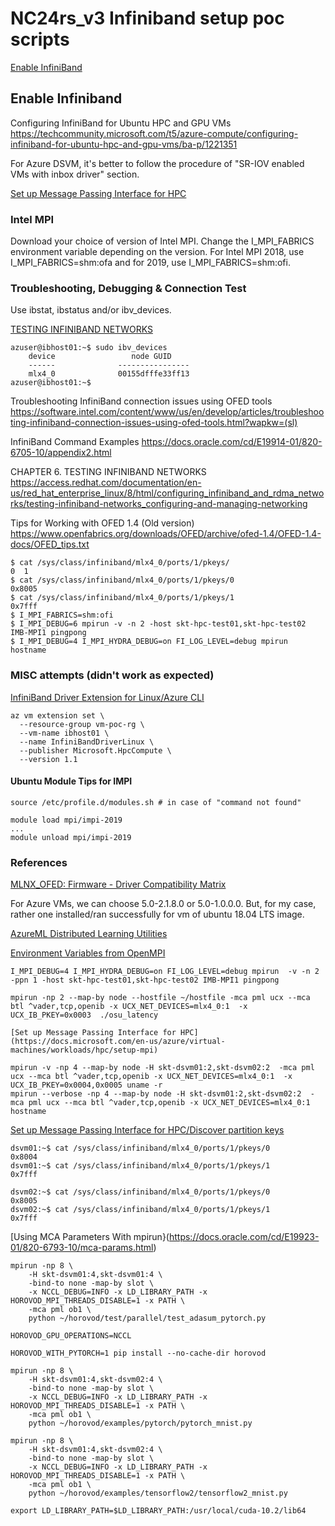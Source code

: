# NC24rs_v3 Infiniband setup poc scripts

[Enable InfiniBand](https://docs.microsoft.com/en-us/azure/virtual-machines/workloads/hpc/enable-infiniband)

## Enable Infiniband
Configuring InfiniBand for Ubuntu HPC and GPU VMs
https://techcommunity.microsoft.com/t5/azure-compute/configuring-infiniband-for-ubuntu-hpc-and-gpu-vms/ba-p/1221351

For Azure DSVM, it's better to follow the procedure of "SR-IOV enabled VMs with inbox driver" section.

[Set up Message Passing Interface for HPC](https://docs.microsoft.com/en-us/azure/virtual-machines/workloads/hpc/setup-mpi)

### Intel MPI

Download your choice of version of Intel MPI. Change the I_MPI_FABRICS environment variable depending on the version. For Intel MPI 2018, use I_MPI_FABRICS=shm:ofa and for 2019, use I_MPI_FABRICS=shm:ofi.

### Troubleshooting, Debugging & Connection Test

Use ibstat, ibstatus and/or ibv_devices.

[TESTING INFINIBAND NETWORKS](https://access.redhat.com/documentation/en-us/red_hat_enterprise_linux/8/html/configuring_infiniband_and_rdma_networks/testing-infiniband-networks_configuring-and-managing-networking)

```
azuser@ibhost01:~$ sudo ibv_devices
    device                 node GUID
    ------              ----------------
    mlx4_0              00155dfffe33ff13
azuser@ibhost01:~$
```

Troubleshooting InfiniBand connection issues using OFED tools
https://software.intel.com/content/www/us/en/develop/articles/troubleshooting-infiniband-connection-issues-using-ofed-tools.html?wapkw=(sl)

InfiniBand Command Examples
https://docs.oracle.com/cd/E19914-01/820-6705-10/appendix2.html

CHAPTER 6. TESTING INFINIBAND NETWORKS
https://access.redhat.com/documentation/en-us/red_hat_enterprise_linux/8/html/configuring_infiniband_and_rdma_networks/testing-infiniband-networks_configuring-and-managing-networking

Tips for Working with OFED 1.4 (Old version)
https://www.openfabrics.org/downloads/OFED/archive/ofed-1.4/OFED-1.4-docs/OFED_tips.txt


```
$ cat /sys/class/infiniband/mlx4_0/ports/1/pkeys/
0  1
$ cat /sys/class/infiniband/mlx4_0/ports/1/pkeys/0
0x8005
$ cat /sys/class/infiniband/mlx4_0/ports/1/pkeys/1
0x7fff
$ I_MPI_FABRICS=shm:ofi
$ I_MPI_DEBUG=6 mpirun -v -n 2 -host skt-hpc-test01,skt-hpc-test02 IMB-MPI1 pingpong
$ I_MPI_DEBUG=4 I_MPI_HYDRA_DEBUG=on FI_LOG_LEVEL=debug mpirun hostname
```

### MISC attempts (didn't work as expected)

[InfiniBand Driver Extension for Linux/Azure CLI](https://docs.microsoft.com/en-us/azure/virtual-machines/extensions/hpc-compute-infiniband-linux#azure-cli)

```
az vm extension set \
  --resource-group vm-poc-rg \
  --vm-name ibhost01 \
  --name InfiniBandDriverLinux \
  --publisher Microsoft.HpcCompute \
  --version 1.1 
```

#### Ubuntu Module Tips for IMPI
```
source /etc/profile.d/modules.sh # in case of "command not found"

module load mpi/impi-2019
...
module unload mpi/impi-2019
 ```
### References

 [MLNX_OFED: Firmware - Driver Compatibility Matrix](https://www.mellanox.com/support/mlnx-ofed-matrix)
 
 For Azure VMs, we can choose 5.0-2.1.8.0 or 5.0-1.0.0.0. But, for my case, rather one installed/ran successfully for vm of ubuntu 18.04 LTS image.
 
 
[AzureML Distributed Learning Utilities](https://azure.github.io/azureml-examples/docs/cheatsheet/distributed-training/#azureml-distributed-learning-utilities)

[Environment Variables from OpenMPI](https://azure.github.io/azureml-examples/docs/cheatsheet/distributed-training/#environment-variables-from-openmpi)

```
I_MPI_DEBUG=4 I_MPI_HYDRA_DEBUG=on FI_LOG_LEVEL=debug mpirun  -v -n 2 -ppn 1 -host skt-hpc-test01,skt-hpc-test02 IMB-MPI1 pingpong

mpirun -np 2 --map-by node --hostfile ~/hostfile -mca pml ucx --mca btl ^vader,tcp,openib -x UCX_NET_DEVICES=mlx4_0:1  -x UCX_IB_PKEY=0x0003  ./osu_latency

[Set up Message Passing Interface for HPC](https://docs.microsoft.com/en-us/azure/virtual-machines/workloads/hpc/setup-mpi)

mpirun -v -np 4 --map-by node -H skt-dsvm01:2,skt-dsvm02:2  -mca pml ucx --mca btl ^vader,tcp,openib -x UCX_NET_DEVICES=mlx4_0:1  -x UCX_IB_PKEY=0x0004,0x0005 uname -r
mpirun --verbose -np 4 --map-by node -H skt-dsvm01:2,skt-dsvm02:2  -mca pml ucx --mca btl ^vader,tcp,openib -x UCX_NET_DEVICES=mlx4_0:1 hostname
```

[Set up Message Passing Interface for HPC/Discover partition keys](https://docs.microsoft.com/en-us/azure/virtual-machines/workloads/hpc/setup-mpi#discover-partition-keys)
```
dsvm01:~$ cat /sys/class/infiniband/mlx4_0/ports/1/pkeys/0
0x8004
dsvm01:~$ cat /sys/class/infiniband/mlx4_0/ports/1/pkeys/1
0x7fff

dsvm02:~$ cat /sys/class/infiniband/mlx4_0/ports/1/pkeys/0
0x8005
dsvm02:~$ cat /sys/class/infiniband/mlx4_0/ports/1/pkeys/1
0x7fff
```

[Using MCA Parameters With mpirun}(https://docs.oracle.com/cd/E19923-01/820-6793-10/mca-params.html)

```
mpirun -np 8 \
    -H skt-dsvm01:4,skt-dsvm01:4 \
    -bind-to none -map-by slot \
    -x NCCL_DEBUG=INFO -x LD_LIBRARY_PATH -x HOROVOD_MPI_THREADS_DISABLE=1 -x PATH \
    -mca pml ob1 \
    python ~/horovod/test/parallel/test_adasum_pytorch.py

HOROVOD_GPU_OPERATIONS=NCCL 

HOROVOD_WITH_PYTORCH=1 pip install --no-cache-dir horovod

mpirun -np 8 \
    -H skt-dsvm01:4,skt-dsvm02:4 \
    -bind-to none -map-by slot \
    -x NCCL_DEBUG=INFO -x LD_LIBRARY_PATH -x HOROVOD_MPI_THREADS_DISABLE=1 -x PATH \
    -mca pml ob1 \
    python ~/horovod/examples/pytorch/pytorch_mnist.py

mpirun -np 8 \
    -H skt-dsvm01:4,skt-dsvm02:4 \
    -bind-to none -map-by slot \
    -x NCCL_DEBUG=INFO -x LD_LIBRARY_PATH -x HOROVOD_MPI_THREADS_DISABLE=1 -x PATH \
    -mca pml ob1 \
    python ~/horovod/examples/tensorflow2/tensorflow2_mnist.py

export LD_LIBRARY_PATH=$LD_LIBRARY_PATH:/usr/local/cuda-10.2/lib64
```
